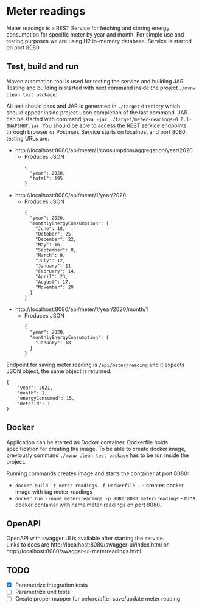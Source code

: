 # Meter readings

Meter readings is a REST Service for fetching and storing energy consumption for specific meter by
year and month. For simple use and testing purposes we are using H2
in-memory database. Service is started on port 8080.

## Test, build and run

Maven automation tool is used for testing the service and building JAR.
Testing and building is started with next command inside the project
`./mvnw clean test package`. 

All test should pass and JAR is generated in
`./target` directory which should appear inside project upon completion of
the last command. JAR can be started with command 
`java -jar ./target/meter-readings-0.0.1-SNAPSHOT.jar`. You should be able
to access the REST service endpoints through browser or Postman. Service
starts on localhost and port 8080, testing URLs are:
- http://localhost:8080/api/meter/1/consumption/aggregation/year/2020
  * Produces JSON
    ```
    {
      "year": 2020,
      "total": 195
    }
    ```
- http://localhost:8080/api/meter/1/year/2020 
  * Produces JSON
    ```
    {
      "year": 2020,
      "monthlyEnergyConsumption": {
        "June": 18,
        "October": 25,
        "December": 22,
        "May": 16,
        "September": 8,
        "March": 9,
        "July": 12,
        "January": 11,
        "February": 14,
        "April": 23,
        "August": 17,
        "November": 20
      }
    }
    ```
- http://localhost:8080/api/meter/1/year/2020/month/1
  * Produces JSON
    ```
    {
      "year": 2020,
      "monthlyEnergyConsumption": {
        "January": 18
      }
    }
    ```

Endpoint for saving meter reading is `/api/meter/reading` and it expects
JSON object, the same object is returned.
```
{
    "year": 2021,
    "month": 1,
    "energyConsumed": 15,
    "meterId": 1
}
```

## Docker

Application can be started as Docker container. Dockerfile holds specification for creating the
image. To be able to create docker image, previously command `./mvnw clean test package` has to be run
inside the project.

Running commands creates image and starts the container at port 8080: 
- `docker build -t meter-readings -f Dockerfile .` - creates docker image with tag meter-readings
- `docker run --name meter-readings -p 8080:8080 meter-readings` - runs docker container with name 
meter-readings on port 8080.

## OpenAPI

OpenAPI with swagger UI is available after starting the service.\
Links to docs are http://localhost:8080/swagger-ui/index.html or http://localhost:8080/swagger-ui-meterreadings.html. 

## TODO

- [x] Parametrize integration tests
- [ ] Parametrize unit tests
- [ ] Create proper mapper for before/after save/update meter reading
